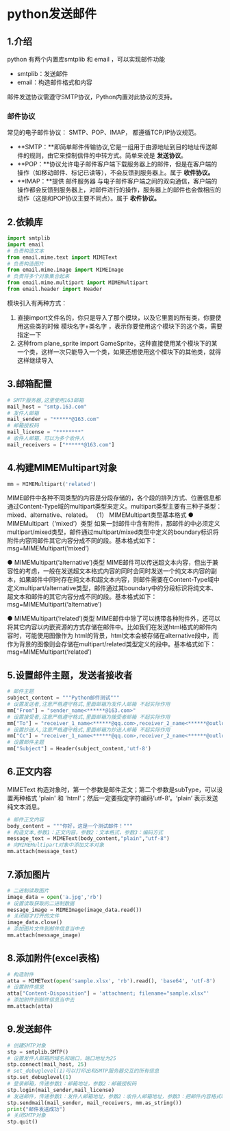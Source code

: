 # python发送邮件

## 1.介绍

python 有两个内置库smtplib 和 email ，可以实现邮件功能

- smtplib：发送邮件
- email：构造邮件格式和内容

邮件发送协议需遵守SMTP协议，Python内置对此协议的支持。

### 邮件协议

常见的电子邮件协议： SMTP、POP、IMAP， 都遵循TCP/IP协议规范。

- **SMTP：**即简单邮件传输协议,它是一组用于由源地址到目的地址传送邮件的规则，由它来控制信件的中转方式。简单来说是 **发送协议**。
- **POP：**协议允许电子邮件客户端下载服务器上的邮件，但是在客户端的操作（如移动邮件、标记已读等），不会反馈到服务器上。属于 **收件协议。**
- **IMAP：**提供 邮件服务器 与电子邮件客户端之间的双向通信，客户端的操作都会反馈到服务器上，对邮件进行的操作，服务器上的邮件也会做相应的动作（这是和POP协议主要不同点）。属于 **收件协议。**

## 2.依赖库

```python
import smtplib
import email
# 负责构造文本
from email.mime.text import MIMEText
# 负责构造图片
from email.mime.image import MIMEImage
# 负责将多个对象集合起来
from email.mime.multipart import MIMEMultipart
from email.header import Header
```

模块引入有两种方式：

1. 直接import文件名的，你只是导入了那个模块，以及它里面的所有类，你要使用这些类的时候  模块名字+类名字 ，表示你要使用这个模块下的这个类，需要指定一下
2. 这种from plane_sprite import GameSprite，这种直接使用某个模块下的某一个类，这样一次只能导入一个类，如果还想使用这个模块下的其他类，就得这样继续导入

## 3.邮箱配置

```python
# SMTP服务器,这里使用163邮箱
mail_host = "smtp.163.com"
# 发件人邮箱
mail_sender = "******@163.com"
# 邮箱授权码
mail_license = "********"
# 收件人邮箱，可以为多个收件人
mail_receivers = ["******@163.com"]
```

## 4.构建MIMEMultipart对象

```python
mm = MIMEMultipart('related')
```

MIME邮件中各种不同类型的内容是分段存储的，各个段的排列方式、位置信息都通过Content-Type域的multipart类型来定义。multipart类型主要有三种子类型：mixed、alternative、related。
（1） MIMEMultipart类型基本格式
● MIMEMultipart（‘mixed’）类型
如果一封邮件中含有附件，那邮件的中必须定义multipart/mixed类型，邮件通过multipart/mixed类型中定义的boundary标识将附件内容同邮件其它内容分成不同的段。基本格式如下：
msg=MIMEMultipart(‘mixed’)

● MIMEMultipart(‘alternative’)类型
MIME邮件可以传送超文本内容，但出于兼容性的考虑，一般在发送超文本格式内容的同时会同时发送一个纯文本内容的副本，如果邮件中同时存在纯文本和超文本内容，则邮件需要在Content-Type域中定义multipart/alternative类型，邮件通过其boundary中的分段标识将纯文本、超文本和邮件的其它内容分成不同的段。基本格式如下：
msg=MIMEMultipart(‘alternative’)

● MIMEMultipart(‘related’)类型
MIME邮件中除了可以携带各种附件外，还可以将其它内容以内嵌资源的方式存储在邮件中。比如我们在发送html格式的邮件内容时，可能使用图像作为 html的背景，html文本会被存储在alternative段中，而作为背景的图像则会存储在multipart/related类型定义的段中。基本格式如下：
msg=MIMEMultipart(‘related’)

## 5.设置邮件主题，发送者接收者

```python
# 邮件主题
subject_content = """Python邮件测试"""
# 设置发送者,注意严格遵守格式,里面邮箱为发件人邮箱 不起实际作用
mm["From"] = "sender_name<******@163.com>"
# 设置接受者,注意严格遵守格式,里面邮箱为接受者邮箱 不起实际作用
mm["To"] = "receiver_1_name<******@qq.com>,receiver_2_name<******@outlook.com>"
# 设置抄送人,注意严格遵守格式,里面邮箱为抄送人邮箱 不起实际作用
mm["Cc"] = "receiver_1_name<******@qq.com>,receiver_2_name<******@outlook.com>"
# 设置邮件主题
mm["Subject"] = Header(subject_content,'utf-8')
```

## 6.正文内容

MIMEText 构造对象时，第一个参数是邮件正文；第二个参数是subType，可以设置两种格式 'plain' 和 'html'；然后一定要指定字符编码‘utf-8’。‘plain’ 表示发送纯文本消息。

```python
# 邮件正文内容
body_content = """你好，这是一个测试邮件！"""
# 构造文本,参数1：正文内容，参数2：文本格式，参数3：编码方式
message_text = MIMEText(body_content,"plain","utf-8")
# 向MIMEMultipart对象中添加文本对象
mm.attach(message_text)
```

## 7.添加图片

```python
# 二进制读取图片
image_data = open('a.jpg','rb')
# 设置读取获取的二进制数据
message_image = MIMEImage(image_data.read())
# 关闭刚才打开的文件
image_data.close()
# 添加图片文件到邮件信息当中去
mm.attach(message_image)
```

## 8.添加附件(excel表格)

```python
# 构造附件
atta = MIMEText(open('sample.xlsx', 'rb').read(), 'base64', 'utf-8')
# 设置附件信息
atta["Content-Disposition"] = 'attachment; filename="sample.xlsx"'
# 添加附件到邮件信息当中去
mm.attach(atta)
```

## 9.发送邮件

```python
# 创建SMTP对象
stp = smtplib.SMTP()
# 设置发件人邮箱的域名和端口，端口地址为25
stp.connect(mail_host, 25)  
# set_debuglevel(1)可以打印出和SMTP服务器交互的所有信息
stp.set_debuglevel(1)
# 登录邮箱，传递参数1：邮箱地址，参数2：邮箱授权码
stp.login(mail_sender,mail_license)
# 发送邮件，传递参数1：发件人邮箱地址，参数2：收件人邮箱地址，参数3：把邮件内容格式改为str
stp.sendmail(mail_sender, mail_receivers, mm.as_string())
print("邮件发送成功")
# 关闭SMTP对象
stp.quit()
```

